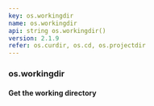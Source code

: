 ```yaml
---
key: os.workingdir
name: os.workingdir
api: string os.workingdir()
version: 2.1.9
refer: os.curdir, os.cd, os.projectdir
---
```


### os.workingdir

#### Get the working directory
